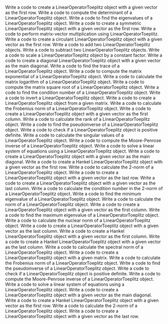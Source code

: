 Write a code to create a LinearOperatorToeplitz object with a given vector as the first row.
Write a code to compute the determinant of a LinearOperatorToeplitz object.
Write a code to find the eigenvalues of a LinearOperatorToeplitz object.
Write a code to create a symmetric LinearOperatorToeplitz object with a given vector as the first row.
Write a code to perform matrix-vector multiplication using LinearOperatorToeplitz.
Write a code to create a circulant LinearOperatorToeplitz object with a given vector as the first row.
Write a code to add two LinearOperatorToeplitz objects.
Write a code to subtract two LinearOperatorToeplitz objects.
Write a code to scale a LinearOperatorToeplitz object by a constant factor.
Write a code to create a diagonal LinearOperatorToeplitz object with a given vector as the main diagonal.
Write a code to find the trace of a LinearOperatorToeplitz object.
Write a code to compute the matrix exponential of a LinearOperatorToeplitz object.
Write a code to calculate the matrix logarithm of a LinearOperatorToeplitz object.
Write a code to compute the matrix square root of a LinearOperatorToeplitz object.
Write a code to find the condition number of a LinearOperatorToeplitz object.
Write a code to invert a LinearOperatorToeplitz object.
Write a code to create a LinearOperatorToeplitz object from a given matrix.
Write a code to calculate the Frobenius norm of a LinearOperatorToeplitz object.
Write a code to create a LinearOperatorToeplitz object with a given vector as the first column.
Write a code to calculate the rank of a LinearOperatorToeplitz object.
Write a code to find the pseudoinverse of a LinearOperatorToeplitz object.
Write a code to check if a LinearOperatorToeplitz object is positive definite.
Write a code to calculate the singular values of a LinearOperatorToeplitz object.
Write a code to compute the Moore-Penrose inverse of a LinearOperatorToeplitz object.
Write a code to solve a linear system of equations using a LinearOperatorToeplitz object.
Write a code to create a LinearOperatorToeplitz object with a given vector as the main diagonal.
Write a code to create a Hankel LinearOperatorToeplitz object with a given vector as the first row.
Write a code to calculate the 2-norm of a LinearOperatorToeplitz object.
Write a code to create a LinearOperatorToeplitz object with a given vector as the last row.
Write a code to create a LinearOperatorToeplitz object with a given vector as the last column.
Write a code to calculate the condition number in the 2-norm of a LinearOperatorToeplitz object.
Write a code to find the minimum eigenvalue of a LinearOperatorToeplitz object.
Write a code to calculate the norm of a LinearOperatorToeplitz object.
Write a code to create a LinearOperatorToeplitz object with a given vector as the first column.
Write a code to find the maximum eigenvalue of a LinearOperatorToeplitz object.
Write a code to calculate the nuclear norm of a LinearOperatorToeplitz object.
Write a code to create a LinearOperatorToeplitz object with a given vector as the last column.
Write a code to create a Hankel LinearOperatorToeplitz object with a given vector as the first column.
Write a code to create a Hankel LinearOperatorToeplitz object with a given vector as the last column.
Write a code to calculate the spectral norm of a LinearOperatorToeplitz object.
Write a code to create a LinearOperatorToeplitz object with a given matrix.
Write a code to calculate the Frobenius norm of a LinearOperatorToeplitz object.
Write a code to find the pseudoinverse of a LinearOperatorToeplitz object.
Write a code to check if a LinearOperatorToeplitz object is positive definite.
Write a code to compute the Moore-Penrose inverse of a LinearOperatorToeplitz object.
Write a code to solve a linear system of equations using a LinearOperatorToeplitz object.
Write a code to create a LinearOperatorToeplitz object with a given vector as the main diagonal.
Write a code to create a Hankel LinearOperatorToeplitz object with a given vector as the first row.
Write a code to calculate the 2-norm of a LinearOperatorToeplitz object.
Write a code to create a LinearOperatorToeplitz object with a given vector as the last row.